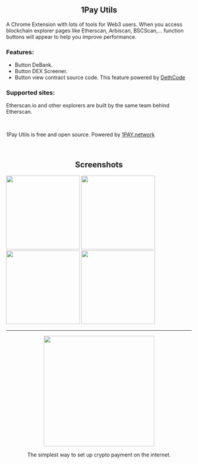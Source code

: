 <div>
  <br>
  <h2 align="center">1Pay Utils</h2>
  <p>A Chrome Extension with lots of tools for Web3 users. When you access blockchain explorer pages like Etherscan, Arbiscan, BSCScan,... function buttons will appear to help you improve performance.</p>
  
  <h3>Features:</h3>

  - Button DeBank.
  - Button DEX Screener.
  - Button view contract source code. This feature powered by <a href="https://github.com/dethcrypto/dethcode" target="_blank">DethCode</a>

  <h3>Supported sites:</h3>
  
  Etherscan.io and other explorers are built by the same team behind Etherscan.

  <br>

  1Pay Utils is free and open source. Powered by <a href="https://1pay.network" target="_blank">1PAY.network</a>

  <br>
  
  <h2 align="center">Screenshots</h2>
  <div>
    <img src="https://i.postimg.cc/mgxmD81n/s1.png" width="200">
    <img src="https://i.postimg.cc/TY5kfZ1m/s2.png" width="200">
    <img src="https://i.postimg.cc/52wnFLw2/s3.png" width="200">
    <img src="https://i.postimg.cc/CMQPyFhS/s4.png" width="200">
  </div>


  <hr>
  <p align="center">
    <a href="https://1pay.network" target="_blank">
      <img src="https://1pay.network/images/logo1pay.svg" width="300" alt="">
    </a>
  </p>
  <p align="center">The simplest way to set up crypto payment on the internet.</p>
  <br />
</div>